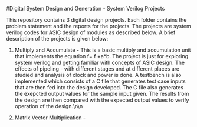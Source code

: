 #Digital System Design and Generation - System Verilog Projects

This repository contains 3 digital design projects. Each folder contains the problem statement and the reports for the projects.
The projects are system verilog codes for ASIC design of modules as described below.
A brief description of the projects is given below:
1. Multiply and Accumulate - This is a basic multiply and accumulation unit that implements the equation f= f +a*b. The project is just for exploring system verilog and getting familiar with concepts of ASIC design. The effects of pipeling - with different stages and at different places are studied and analysis of clock and power is done. A testbench is also implemented which consists of a C file that generates test case inputs that are then fed into the design developed. The C file also generates the exepcted output values for the sample input given. The results from the design are then compared with the expected output values to verify operation of the design.\n\n

2. Matrix Vector Multiplication -

